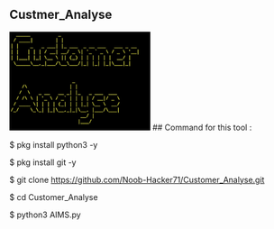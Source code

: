 ## Custmer_Analyse
<img width="250" heigth="250" src="Customer.jpg">
## Command for this tool :
<p>
$ pkg install python3 -y

$ pkg install git -y

$ git clone https://github.com/Noob-Hacker71/Customer_Analyse.git

$ cd Customer_Analyse

$ python3 AIMS.py
</P>
